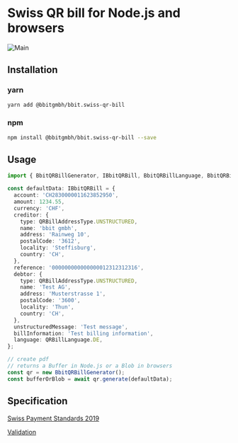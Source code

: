 # Swiss QR bill for Node.js and browsers

![Main](https://github.com/bbitgmbh/bbit.swiss-qr-bill/workflows/Main/badge.svg)

## Installation

### yarn

```bash
yarn add @bbitgmbh/bbit.swiss-qr-bill
```

### npm

```bash
npm install @bbitgmbh/bbit.swiss-qr-bill --save
```

## Usage

```ts
import { BbitQRBillGenerator, IBbitQRBill, BbitQRBillLanguage, BbitQRBillAddressType } from '@bbitgmbh/bbit.swiss-qr-bill';

const defaultData: IBbitQRBill = {
  account: 'CH2830000011623852950',
  amount: 1234.55,
  currency: 'CHF',
  creditor: {
    type: QRBillAddressType.UNSTRUCTURED,
    name: 'bbit gmbh',
    address: 'Rainweg 10',
    postalCode: '3612',
    locality: 'Steffisburg',
    country: 'CH',
  },
  reference: '000000000000000012312312316',
  debtor: {
    type: QRBillAddressType.UNSTRUCTURED,
    name: 'Test AG',
    address: 'Musterstrasse 1',
    postalCode: '3600',
    locality: 'Thun',
    country: 'CH',
  },
  unstructuredMessage: 'Test message',
  billInformation: 'Test billing information',
  language: QRBillLanguage.DE,
};

// create pdf
// returns a Buffer in Node.js or a Blob in browsers
const qr = new BbitQRBillGenerator();
const bufferOrBlob = await qr.generate(defaultData);
```

## Specification

[Swiss Payment Standards 2019](https://www.paymentstandards.ch/dam/downloads/ig-qr-bill-en.pdf)

[Validation](https://www.swiss-qr-invoice.org/validator/?lang=de)
